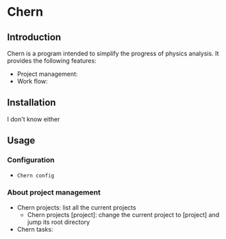 # Chern
## Introduction
Chern is a program intended to simplify the progress of physics analysis.
It provides the following features:
+ Project management:
+ Work flow:

## Installation
I don't know either

## Usage
### Configuration
+ `Chern config`

### About project management
+ Chern projects: list all the current projects
    * Chern projects [project]: change the current project to [project] and jump its root directory
+ Chern tasks:

### 
